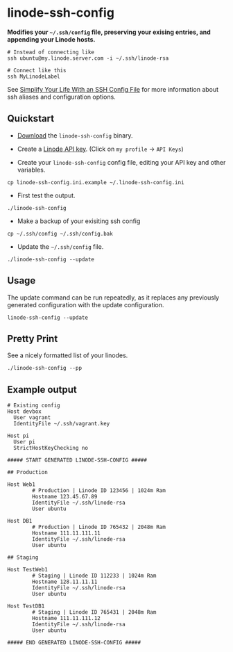 linode-ssh-config
=================

**Modifies your `~/.ssh/config` file, preserving your exising entries, and appending your Linode hosts.**

    # Instead of connecting like
    ssh ubuntu@my.linode.server.com -i ~/.ssh/linode-rsa
    	
    # Connect like this
    ssh MyLinodeLabel
	
See [Simplify Your Life With an SSH Config File](http://nerderati.com/2011/03/simplify-your-life-with-an-ssh-config-file/) for more information about ssh aliases and configuration options.

## Quickstart

 * [Download](https://github.com/awilliams/linode-ssh-config/releases) the `linode-ssh-config` binary.

 * Create a [Linode API key](https://manager.linode.com/profile/api_key_create). (Click on `my profile` -> `API Keys`)
 
 * Create your `linode-ssh-config` config file, editing your API key and other variables.

  `cp linode-ssh-config.ini.example ~/.linode-ssh-config.ini`

 * First test the output.

  `./linode-ssh-config`

 * Make a backup of your exisiting ssh config
  
  `cp ~/.ssh/config ~/.ssh/config.bak`

 * Update the `~/.ssh/config` file.

  `./linode-ssh-config --update`
  
## Usage

The update command can be run repeatedly, as it replaces any previously generated configuration with the update configuration. 

    linode-ssh-config --update

## Pretty Print

See a nicely formatted list of your linodes.

    ./linode-ssh-config --pp

## Example output
```
# Existing config
Host devbox
  User vagrant
  IdentityFile ~/.ssh/vagrant.key

Host pi
  User pi
  StrictHostKeyChecking no

##### START GENERATED LINODE-SSH-CONFIG #####

## Production

Host Web1
        # Production | Linode ID 123456 | 1024m Ram
        Hostname 123.45.67.89
        IdentityFile ~/.ssh/linode-rsa
        User ubuntu

Host DB1
        # Production | Linode ID 765432 | 2048m Ram
        Hostname 111.11.111.11
        IdentityFile ~/.ssh/linode-rsa
        User ubuntu

## Staging

Host TestWeb1
        # Staging | Linode ID 112233 | 1024m Ram
        Hostname 128.11.11.11
        IdentityFile ~/.ssh/linode-rsa
        User ubuntu

Host TestDB1
        # Staging | Linode ID 765431 | 2048m Ram
        Hostname 111.11.111.12
        IdentityFile ~/.ssh/linode-rsa
        User ubuntu

##### END GENERATED LINODE-SSH-CONFIG #####
```
